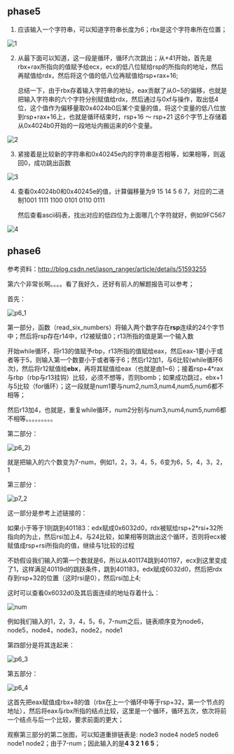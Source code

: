 ## phase5



1. 应该输入一个字符串，可以知道字符串长度为6；rbx是这个字符串所在位置；

![1](E:\Coding\CSAPP\lab2\datalab-handout\解题报告\1.png)

2. 从最下面可以知道，这一段是循环，循环六次跳出；从+41开始，首先是rbx+rax所指向的值赋予给ecx，ecx的低八位赋给rsp的所指向的地址，然后再赋值给rdx，然后将这个值的低八位再赋值给rsp+rax+16;<br>

   总结一下，由于rbx存着输入字符串的地址，eax贡献了从0~5的偏移，也就是把输入字符串的六个字符分别赋值给rdx，然后通过与0xf与操作，取出低4位，这个值作为偏移量取0x4024b0后某个变量的值，将这个变量的低八位放到rsp+rax+16上，也就是循环结束时，rsp+16 ～ rsp+21 这6个字节上存储着从0x4024b0开始的一段地址内搬运来的6个变量。

![2](E:\Coding\CSAPP\lab2\datalab-handout\解题报告\2.png)

3. 紧接着是比较新的字符串和0x40245e内的字符串是否相等，如果相等，则返回0，成功跳出函数

![3](E:\Coding\CSAPP\lab2\datalab-handout\解题报告\3.png)

4. 查看0x4024b0和0x40245e的值，计算偏移量为9 15 14 5 6 7，对应的二进制1001 1111 1100 0101 0110 0111<br>

   然后查看ascii码表，找出对应的低四位为上面哪几个字符就好，例如9FC567

![4](E:\Coding\CSAPP\lab2\datalab-handout\解题报告\4.png)

## phase6

参考资料：http://blog.csdn.net/jason_ranger/article/details/51593255

第六个非常长啊。。。。看了我好久，还好有前人的解题报告可以参考；<br>

首先：

![p6_1](E:\Coding\CSAPP\lab2\datalab-handout\解题报告\p6_1.png)

第一部分，函数（read_six_numbers）将输入两个数字存在**rsp**连续的24个字节中；然后将rsp存在r14中，r12被赋值0；r13所指的值是第一个输入数<br>

开始while循环，将r13的值赋予rbp，r13所指的值赋给eax，然后eax-1要小于或者等于5，则输入第一个数要小于或者等于6；然后r12加1，与6比较(while循环6次)，然后将r12赋值给**ebx**，再将其赋值给eax（也就是由1~6）；接着rsp+4*rax与rbp（rbp与r13挂钩）比较，必须不想等，否则bomb；如果成功跳过，ebx+1与5比较（for循环）；这一段就是num1要与num2,num3,num4,num5,num6都不相等；<br>

然后r13加4，也就是，重复while循环，num2分别与num3,num4,num5,num6都不相等。。。。。。。。。<br>



第二部分：

![p6_2](E:\Coding\CSAPP\lab2\datalab-handout\解题报告\p6_2.png))

就是把输入的六个数变为7-num，例如1，2，3，4，5，6变为6，5，4，3，2，1

第三部分：

![p7_2](E:\Coding\CSAPP\lab2\datalab-handout\解题报告\p7_2.png)

这一部分是参考上述链接的：

如果小于等于1则跳到401183：edx赋成0x6032d0，rdx被赋给rsp+2*rsi+32所指向的为止，然后rsi加上4，与24比较，如果相等则跳出这个循环，否则将ecx被赋值成rsp+rsi所指向的值，继续与1比较的过程<br>

不妨假设我们输入的第一个数就是6，所以从401174跳到401197，ecx到这里变成了1，这样满足40119d的跳跃条件，跳到401183，edx赋成6032d0，然后把rdx存到rsp+32的位置（这时rsi是0），然后rsi加上4;<br>

这时可以查看0x6032d0及其后面连续的地址存着什么：

![num](E:\Coding\CSAPP\lab2\datalab-handout\解题报告\num.png)

例如我们输入的1，2，3，4，5，6，7-num之后，链表顺序变为node6，node5，node4，node3，node2，node1

第四部分是将其连起来：

![p6_3](E:\Coding\CSAPP\lab2\datalab-handout\解题报告\p6_3.png)

第五部分：

![p6_4](E:\Coding\CSAPP\lab2\datalab-handout\解题报告\p6_4.png)

这首先把eax赋值成rbx+8的值（rbx在上一个循环中等于rsp+32，第一个节点的地址），然后将eax与rbx所指的结点比较，这里是一个循环，循环五次，依次将前一个结点与后一个比较，要求前面的更大；<br>

观察第三部分的第二张图，可以知道重排链表是: node3 node4 node5 node6 node1 node2；由于7-num；因此输入的是**4 3 2 1 6 5**；


